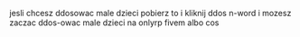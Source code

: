 jesli chcesz ddosowac male dzieci pobierz to i kliknij ddos n-word i mozesz zaczac ddos-owac male dzieci na onlyrp fivem albo cos
